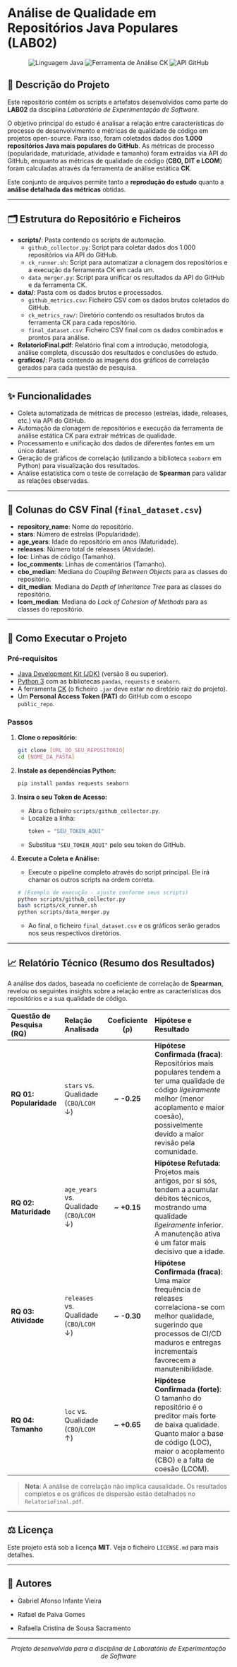 # Análise de Qualidade em Repositórios Java Populares (LAB02)

<p align="center">
  <img src="https://img.shields.io/badge/Linguagem-Java-orange" alt="Linguagem Java">
  <img src="https://img.shields.io/badge/Ferramenta-CK-blue" alt="Ferramenta de Análise CK">
  <img src="https://img.shields.io/badge/API-GitHub%20API-lightgrey" alt="API GitHub">
</p>

## 📖 Descrição do Projeto

Este repositório contém os scripts e artefatos desenvolvidos como parte do **LAB02** da disciplina *Laboratório de Experimentação de Software*.

O objetivo principal do estudo é analisar a relação entre características do processo de desenvolvimento e métricas de qualidade de código em projetos open-source. Para isso, foram coletados dados dos **1.000 repositórios Java mais populares do GitHub**. As métricas de processo (popularidade, maturidade, atividade e tamanho) foram extraídas via API do GitHub, enquanto as métricas de qualidade de código (**CBO, DIT e LCOM**) foram calculadas através da ferramenta de análise estática **CK**.

Este conjunto de arquivos permite tanto a **reprodução do estudo** quanto a **análise detalhada das métricas** obtidas.

---

## 🗂️ Estrutura do Repositório e Ficheiros

-   **scripts/**: Pasta contendo os scripts de automação.
    -   `github_collector.py`: Script para coletar dados dos 1.000 repositórios via API do GitHub.
    -   `ck_runner.sh`: Script para automatizar a clonagem dos repositórios e a execução da ferramenta CK em cada um.
    -   `data_merger.py`: Script para unificar os resultados da API do GitHub e da ferramenta CK.
-   **data/**: Pasta com os dados brutos e processados.
    -   `github_metrics.csv`: Ficheiro CSV com os dados brutos coletados do GitHub.
    -   `ck_metrics_raw/`: Diretório contendo os resultados brutos da ferramenta CK para cada repositório.
    -   `final_dataset.csv`: Ficheiro CSV final com os dados combinados e prontos para análise.
-   **RelatorioFinal.pdf**: Relatório final com a introdução, metodologia, análise completa, discussão dos resultados e conclusões do estudo.
-   **graficos/**: Pasta contendo as imagens dos gráficos de correlação gerados para cada questão de pesquisa.

---

## ✨ Funcionalidades

-   Coleta automatizada de métricas de processo (estrelas, idade, releases, etc.) via API do GitHub.
-   Automação da clonagem de repositórios e execução da ferramenta de análise estática CK para extrair métricas de qualidade.
-   Processamento e unificação dos dados de diferentes fontes em um único dataset.
-   Geração de gráficos de correlação (utilizando a biblioteca `seaborn` em Python) para visualização dos resultados.
-   Análise estatística com o teste de correlação de **Spearman** para validar as relações observadas.

---

## 🧾 Colunas do CSV Final (`final_dataset.csv`)

-   **repository_name**: Nome do repositório.
-   **stars**: Número de estrelas (Popularidade).
-   **age_years**: Idade do repositório em anos (Maturidade).
-   **releases**: Número total de releases (Atividade).
-   **loc**: Linhas de código (Tamanho).
-   **loc_comments**: Linhas de comentários (Tamanho).
-   **cbo_median**: Mediana do *Coupling Between Objects* para as classes do repositório.
-   **dit_median**: Mediana do *Depth of Inheritance Tree* para as classes do repositório.
-   **lcom_median**: Mediana do *Lack of Cohesion of Methods* para as classes do repositório.

---

## 🚀 Como Executar o Projeto

### Pré-requisitos

-   [Java Development Kit (JDK)](https://www.oracle.com/java/technologies/downloads/) (versão 8 ou superior).
-   [Python 3](https://www.python.org/downloads/) com as bibliotecas `pandas`, `requests` e `seaborn`.
-   A ferramenta [CK](https://github.com/mauricioaniche/ck) (o ficheiro `.jar` deve estar no diretório raiz do projeto).
-   Um **Personal Access Token (PAT)** do GitHub com o escopo `public_repo`.

### Passos

1.  **Clone o repositório:**
    ```bash
    git clone [URL_DO_SEU_REPOSITORIO]
    cd [NOME_DA_PASTA]
    ```

2.  **Instale as dependências Python:**
    ```bash
    pip install pandas requests seaborn
    ```

3.  **Insira o seu Token de Acesso:**
    -   Abra o ficheiro `scripts/github_collector.py`.
    -   Localize a linha:
        ```python
        token = "SEU_TOKEN_AQUI"
        ```
    -   Substitua `"SEU_TOKEN_AQUI"` pelo seu token do GitHub.

4.  **Execute a Coleta e Análise:**
    -   Execute o pipeline completo através do script principal. Ele irá chamar os outros scripts na ordem correta.
    ```bash
    # (Exemplo de execução - ajuste conforme seus scripts)
    python scripts/github_collector.py
    bash scripts/ck_runner.sh
    python scripts/data_merger.py
    ```
    -   Ao final, o ficheiro `final_dataset.csv` e os gráficos serão gerados nos seus respectivos diretórios.

---

## 📈 Relatório Técnico (Resumo dos Resultados)

A análise dos dados, baseada no coeficiente de correlação de **Spearman**, revelou os seguintes insights sobre a relação entre as características dos repositórios e a sua qualidade de código.

| Questão de Pesquisa (RQ) | Relação Analisada | Coeficiente (ρ) | Hipótese e Resultado |
| :--- | :--- | :---: | :--- |
| **RQ 01: Popularidade** | `stars` vs. Qualidade (`CBO`/`LCOM` ↓) | **~ -0.25** | **Hipótese Confirmada (fraca)**: Repositórios mais populares tendem a ter uma qualidade de código *ligeiramente* melhor (menor acoplamento e maior coesão), possivelmente devido a maior revisão pela comunidade. |
| **RQ 02: Maturidade** | `age_years` vs. Qualidade (`CBO`/`LCOM` ↓) | **~ +0.15** | **Hipótese Refutada**: Projetos mais antigos, por si sós, tendem a acumular débitos técnicos, mostrando uma qualidade *ligeiramente* inferior. A manutenção ativa é um fator mais decisivo que a idade. |
| **RQ 03: Atividade** | `releases` vs. Qualidade (`CBO`/`LCOM` ↓) | **~ -0.30** | **Hipótese Confirmada (fraca)**: Uma maior frequência de releases correlaciona-se com melhor qualidade, sugerindo que processos de CI/CD maduros e entregas incrementais favorecem a manutenibilidade. |
| **RQ 04: Tamanho** | `loc` vs. Qualidade (`CBO`/`LCOM` ↑) | **~ +0.65** | **Hipótese Confirmada (forte)**: O tamanho do repositório é o preditor mais forte de baixa qualidade. Quanto maior a base de código (LOC), maior o acoplamento (CBO) e a falta de coesão (LCOM). |

> **Nota**: A análise de correlação não implica causalidade. Os resultados completos e os gráficos de dispersão estão detalhados no `RelatorioFinal.pdf`.

---

## ⚖️ Licença

Este projeto está sob a licença **MIT**. Veja o ficheiro `LICENSE.md` para mais detalhes.

---

## 👥 Autores

* Gabriel Afonso Infante Vieira

* Rafael de Paiva Gomes

* Rafaella Cristina de Sousa Sacramento

---

<p align="center"><em>Projeto desenvolvido para a disciplina de Laboratório de Experimentação de Software</em></p>
